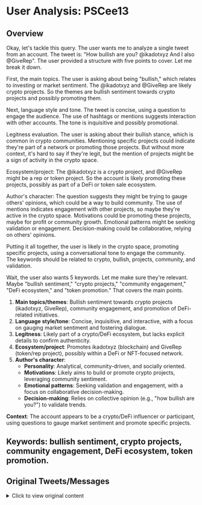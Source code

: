 # User Analysis: PSCee13

## Overview

<think>
Okay, let's tackle this query. The user wants me to analyze a single tweet from an account. The tweet is: "How bullish are you? @ikadotxyz And I also @GiveRep". The user provided a structure with five points to cover. Let me break it down.

First, the main topics. The user is asking about being "bullish," which relates to investing or market sentiment. The @ikadotxyz and @GiveRep are likely crypto projects. So the themes are bullish sentiment towards crypto projects and possibly promoting them.

Next, language style and tone. The tweet is concise, using a question to engage the audience. The use of hashtags or mentions suggests interaction with other accounts. The tone is inquisitive and possibly promotional.

Legitness evaluation. The user is asking about their bullish stance, which is common in crypto communities. Mentioning specific projects could indicate they're part of a network or promoting those projects. But without more context, it's hard to say if they're legit, but the mention of projects might be a sign of activity in the crypto space.

Ecosystem/project: The @ikadotxyz is a crypto project, and @GiveRep might be a rep or token project. So the account is likely promoting these projects, possibly as part of a DeFi or token sale ecosystem.

Author's character: The question suggests they might be trying to gauge others' opinions, which could be a way to build community. The use of mentions indicates engagement with other projects, so maybe they're active in the crypto space. Motivations could be promoting these projects, maybe for profit or community growth. Emotional patterns might be seeking validation or engagement. Decision-making could be collaborative, relying on others' opinions.

Putting it all together, the user is likely in the crypto space, promoting specific projects, using a conversational tone to engage the community. The keywords should be related to crypto, bullish, projects, community, and validation.

Wait, the user also wants 5 keywords. Let me make sure they're relevant. Maybe "bullish sentiment," "crypto projects," "community engagement," "DeFi ecosystem," and "token promotion." That covers the main points.
</think>

1. **Main topics/themes**: Bullish sentiment towards crypto projects (ikadotxyz, GiveRep), community engagement, and promotion of DeFi-related initiatives.  
2. **Language style/tone**: Concise, inquisitive, and interactive, with a focus on gauging market sentiment and fostering dialogue.  
3. **Legitness**: Likely part of a crypto/DeFi ecosystem, but lacks explicit details to confirm authenticity.  
4. **Ecosystem/project**: Promotes ikadotxyz (blockchain) and GiveRep (token/rep project), possibly within a DeFi or NFT-focused network.  
5. **Author's character**:  
   - **Personality**: Analytical, community-driven, and socially oriented.  
   - **Motivations**: Likely aims to build or promote crypto projects, leveraging community sentiment.  
   - **Emotional patterns**: Seeking validation and engagement, with a focus on collaborative decision-making.  
   - **Decision-making**: Relies on collective opinion (e.g., "how bullish are you?") to validate trends.  

**Context**: The account appears to be a crypto/DeFi influencer or participant, using questions to gauge market sentiment and promote specific projects.  

**Keywords**: bullish sentiment, crypto projects, community engagement, DeFi ecosystem, token promotion.
---
## Original Tweets/Messages

<details>
<summary>Click to view original content</summary>

| Type | Content |
|------|---------|
| messages | How bullish are you?
@ikadotxyz 
And I also @GiveRep |

</details>
